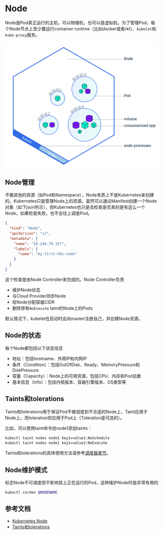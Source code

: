 # Node

Node是Pod真正运行的主机，可以物理机，也可以是虚拟机。为了管理Pod，每个Node节点上至少要运行container runtime（比如docker或者rkt）、`kubelet`和`kube-proxy`服务。

![node](images/node.png)

## Node管理

不像其他的资源（如Pod和Namespace），Node本质上不是Kubernetes来创建的，Kubernetes只是管理Node上的资源。虽然可以通过Manifest创建一个Node对象（如下json所示），但Kubernetes也只是去检查是否真的是有这么一个Node，如果检查失败，也不会往上调度Pod。

```json
{
  "kind": "Node",
  "apiVersion": "v1",
  "metadata": {
    "name": "10.240.79.157",
    "labels": {
      "name": "my-first-k8s-node"
    }
  }
}
```

这个检查是由Node Controller来完成的。Node Controller负责

- 维护Node状态
- 与Cloud Provider同步Node
- 给Node分配容器CIDR
- 删除带有`NoExecute` taint的Node上的Pods

默认情况下，kubelet在启动时会向master注册自己，并创建Node资源。

## Node的状态

每个Node都包括以下状态信息

- 地址：包括hostname、外网IP和内网IP
- 条件（Condition）：包括OutOfDisk、Ready、MemoryPressure和DiskPressure
- 容量（Capacity）：Node上的可用资源，包括CPU、内存和Pod总数
- 基本信息（Info）：包括内核版本、容器引擎版本、OS类型等

## Taints和tolerations

Taints和tolerations用于保证Pod不被调度到不合适的Node上，Taint应用于Node上，而toleration则应用于Pod上（Toleration是可选的）。

比如，可以使用taint命令给node1添加taints：

```sh
kubectl taint nodes node1 key1=value1:NoSchedule
kubectl taint nodes node1 key1=value2:NoExecute
```

Taints和tolerations的具体使用方法请参考[调度器章节](../components/scheduler.md#Taints和tolerations)。

## Node维护模式

标志Node不可调度但不影响其上正在运行的Pod，这种维护Node时是非常有用的

```sh
kubectl cordon $NODENAME
```

## 参考文档

- [Kubernetes Node](https://kubernetes.io/docs/concepts/architecture/nodes/)
- [Taints和tolerations](https://kubernetes.io/docs/concepts/configuration/assign-pod-node/#taints-and-tolerations-beta-feature)
